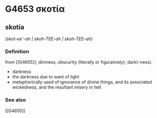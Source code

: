 # G4653 σκοτία

## skotía

_(skot-ee'-ah | skoh-TEE-ah | skoh-TEE-ah)_

### Definition

from [[G4655]]; dimness, obscurity (literally or figuratively); dark(-ness).

- darkness
- the darkness due to want of light
- metaphorically used of ignorance of divine things, and its associated wickedness, and the resultant misery in hell

### See also

[[G4655]]

